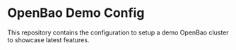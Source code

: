 # OpenBao Demo Config

This repository contains the configuration to setup a demo OpenBao cluster to
showcase latest features.
